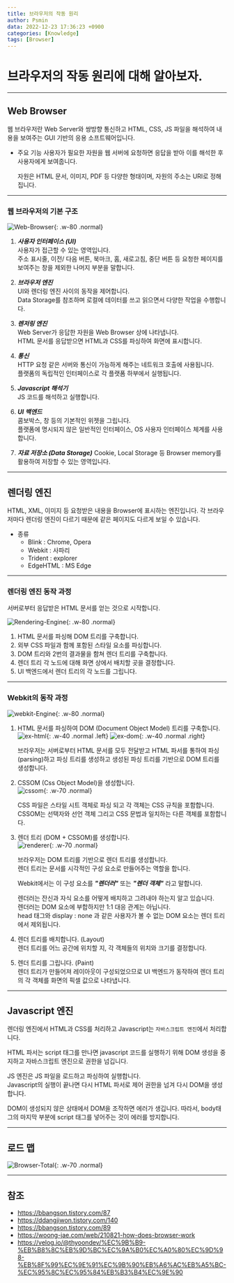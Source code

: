 ```yaml
---
title: 브라우저의 작동 원리
author: Psmin
data: 2022-12-23 17:36:23 +0900
categories: [Knowledge]
tags: [Browser]
---
```


# 브라우저의 작동 원리에 대해 알아보자.

---

## Web Browser

웹 브라우저란 Web Server와 쌍방향 통신하고 HTML, CSS, JS 파일을 해석하여 내용을 보여주는 GUI 기반의 응용 소프트웨어입니다.

- 주요 기능
  사용자가 필요한 자원을 웹 서버에 요청하면 응답을 받아 이를 해석한 후 사용자에게 보여줍니다.

  자원은 HTML 문서, 이미지, PDF 등 다양한 형태이며, 자원의 주소는 URI로 정해집니다.

---

### 웹 브라우저의 기본 구조

![Web-Browser](/assets/img/web-browser.png){: .w-80 .normal}

1. **_사용자 인터페이스 (UI)_**  
   사용자가 접근할 수 있는 영역입니다.  
   주소 표시줄, 이전/ 다음 버튼, 북마크, 홈, 새로고침, 중단 버튼 등 요청한 페이지를 보여주는 창을 제외한 나머지 부분을 말합니다.

2. **_브라우저 엔진_**  
   UI와 렌더링 엔진 사이의 동작을 제어합니다.  
   Data Storage를 참조하며 로컬에 데이터를 쓰고 읽으면서 다양한 작업을 수행합니다.

3. **_렌저링 엔진_**  
   Web Server가 응답한 자원을 Web Browser 상에 나타냅니다.  
   HTML 문서를 응답받으면 HTML과 CSS를 파싱하여 화면에 표시합니다.

4. **_통신_**  
   HTTP 요청 같은 서버와 통신이 가능하게 해주는 네트워크 호출에 사용됩니다.  
   플랫폼의 독립적인 인터페이스로 각 플랫폼 하부에서 실행됩니다.

5. **_Javascript 해석기_**  
   JS 코드를 해석하고 실행합니다.

6. **_UI 백엔드_**  
   콤보박스, 창 등의 기본적인 위젯을 그립니다.  
   플랫폼에 명시되지 않은 일반적인 인터페이스, OS 사용자 인터페이스 체계를 사용합니다.

7. **_자료 저장소 (Data Storage)_**
   Cookie, Local Storage 등 Browser memory를 활용하여 저장할 수 있는 영역입니다.

---

## 렌더링 엔진

HTML, XML, 이미지 등 요청받은 내용을 Browser에 표시하는 엔진입니다.
각 브라우저마다 렌더링 엔진이 다르기 때문에 같은 페이지도 다르게 보일 수 있습니다.

- 종류
  - Blink : Chrome, Opera
  - Webkit : 사파리
  - Trident : explorer
  - EdgeHTML : MS Edge

---

### 렌더링 엔진 동작 과정

서버로부터 응답받은 HTML 문서를 얻는 것으로 시작합니다.

![Rendering-Engine](/assets/img/rendering-engine.png){: .w-80 .normal}

1. HTML 문서를 파싱해 DOM 트리를 구축합니다.
2. 외부 CSS 파일과 함께 포함된 스타일 요소를 파싱합니다.
3. DOM 트리와 2번의 결과물을 함쳐 렌더 트리를 구축합니다.
4. 렌더 트리 각 노드에 대해 화면 상에서 배치할 곳을 결정합니다.
5. UI 백엔드에서 렌더 트리의 각 노드를 그립니다.

---

### Webkit의 동작 과정

![webkit-Engine](/assets/img/webkit-engine.png){: .w-80 .normal}

1. HTML 문서를 파싱하여 DOM (Document Object Model) 트리를 구축합니다.
   ![ex-html](/assets/img/webkit-01.png){: .w-40 .normal .left}
   ![ex-dom](/assets/img/webkit-02.png){: .w-40 .normal .right}

   브라우저는 서버로부터 HTML 문서를 모두 전달받고 HTML 파서를 통하여 파싱(parsing)하고 파싱 트리를 생성하고 생성된 파싱 트리를 기반으로 DOM 트리를 생성합니다.

2. CSSOM (Css Object Model)을 생성합니다.  
   ![cssom](/assets/img/cssom.png){: .w-70 .normal}

   CSS 파일은 스타일 시트 객체로 파싱 되고 각 객체는 CSS 규칙을 포함합니다.  
   CSSOM는 선택자와 선언 객체 그리고 CSS 문법과 일치하는 다른 객체를 포함합니다.

3. 렌더 트리 (DOM + CSSOM)를 생성합니다.  
   ![renderer](/assets/img/renderer.png){: .w-70 .normal}

   브라우저는 DOM 트리를 기반으로 렌더 트리를 생성합니다.  
   렌더 트리는 문서를 시각적인 구성 요소로 만들어주는 역할을 합니다.

   Webkit에서는 이 구성 요소를 **_"렌더러"_** 또는 **_"렌더 객체"_** 라고 말합니다.

   렌더러는 잔신과 자식 요소를 어떻게 배치하고 그려내야 하는지 알고 있습니다.  
   렌더러는 DOM 요소에 부합하지만 1:1 대응 관계는 아닙니다.  
   head 태그와 display : none 과 같은 사용자가 볼 수 없는 DOM 요소는 렌더 트리에서 제외됩니다.

4. 렌더 트리를 배치합니다. (Layout)  
   렌더 트리를 어느 공간에 위치할 지, 각 객체들의 위치와 크기를 결정합니다.

5. 렌더 트리를 그립니다. (Paint)  
   렌더 트리가 만들어져 레이아웃이 구성되었으므로 UI 백엔드가 동작하여 렌더 트리의 각 객체를 화면의 픽셀 값으로 나타냅니다.

---

## Javascript 엔진

렌더링 엔진에서 HTML과 CSS를 처리하고 Javascript는 `자바스크립트 엔진`에서 처리합니다.

HTML 파서는 script 태그를 만나면 javascript 코드를 실행하기 위해 DOM 생성을 중지하고 자바스크립트 엔진으로 권한을 넘깁니다.

JS 엔진은 JS 파일을 로드하고 파싱하여 실행합니다.  
Javascript의 실행이 끝나면 다시 HTML 파서로 제어 권한을 넘겨 다시 DOM을 생성합니다.

DOM이 생성되지 않은 상태에서 DOM을 조작하면 에러가 생깁니다. 따라서, body태그의 마지막 부분에 script 태그를 넣어주는 것이 에러를 방지합니다.

---

## 로드 맵

![Browser-Total](/assets/img/browser-total.png){: .w-70 .normal}

---

## 참조

- <https://bbangson.tistory.com/87>
- <https://ddangjiwon.tistory.com/140>
- <https://bbangson.tistory.com/89>
- <https://woong-jae.com/web/210821-how-does-browser-work>
- <https://velog.io/@thyoondev/%EC%9B%B9-%EB%B8%8C%EB%9D%BC%EC%9A%B0%EC%A0%80%EC%9D%98-%EB%8F%99%EC%9E%91%EC%9B%90%EB%A6%AC%EB%A5%BC-%EC%95%8C%EC%95%84%EB%B3%B4%EC%9E%90>
